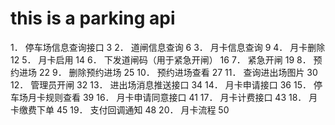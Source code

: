 # this is a parking api

1．  停车场信息查询接口   3
2．  道闸信息查询  6
3．  月卡信息查询  9
4．  月卡删除    12
5．  月卡启用    14
6．  下发道闸码（用于紧急开闸）   16
7．  紧急开闸    19
8．  预约进场    22
9．  删除预约进场  25
10． 预约进场查看  27
11． 查询进出场图片 30
12． 管理员开闸   32
13． 进出场消息推送接口   34
14． 月卡申请接口  36
15． 停车场月卡规则查看   39
16． 月卡申请同意接口    41
17． 月卡计费接口  43
18． 月卡缴费下单  45
19． 支付回调通知  48
20． 月卡流程    50
